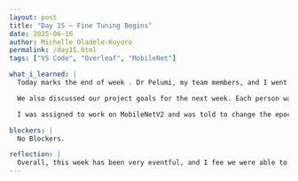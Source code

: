 ```yaml
---
layout: post
title: "Day 15 – Fine Tuning Begins"
date: 2025-06-16
author: Michelle Oladele-Kuyoro
permalink: /day15.html
tags: ["VS Code", "Overleaf", "MobileNet"]

what_i_learned: |
  Today marks the end of week . Dr Pelumi, my team members, and I went over our findings from Yesterday about each of the models that we had been researching. We discussed the features of mobileNet, DenseNet, and EfficientNet. We found that DenseNet was much more faster than the previous models, we also talked about the advantages and limitations of each of the models.

  We also discussed our project goals for the next week. Each person was assigned a model to train, as Dr. Pelumi said, We will be fine tuning, optimizing , and regularizing the model, and this might take a very long time. Since my introduction to overleaf, I have begun to transfer my literature summary from google docs to LaTex. I should be able to rewrite and complete it before the due date, next friday.

  I was assigned to work on MobileNetV2 and was told to change the epochs, the learning rate, and the batch sizes. I will be experimenting by changing the values to the listed variables, and see how well the model will change overtime. Following that I worked on my slide for the group video, and we were able to record it on zoom.

blockers: |
  No Blockers.

reflection: |
  Overall, this week has been very eventful, and I fee we were able to make a lot of progress on our project. I also learned a lot about the model that aI will be working with as i was able to watch yotube videos to go more into depth on the explanation of EfficientNet and DenseNet. I didn't really do much digging into mobileNet as that was our base code. I will look more into it next week since I am going to be in charge of fine tuning that model before we are placing it in the ensemble model.
---
```

